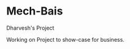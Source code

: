 # Mech-Bais
Dharvesh's Project

Working on Project to show-case for business.

<!-- ? # TODO: Check All Routes 

- # /posts, index ⚡
  - ## PARAMS postID ✔
    - indexController.getPostByIds ✔
  - ## /new ❔
    - ### POST ✔
      - userController.checkAuth ✔
      - indexController.upload ✔
        - indexController.resizeImage ❔
        - indexController.addPost ✔
  - ## PARAMS username
  - ## /by/:username ⚡
    - ### GET ✔
        - indexController.getPostsByUser ✔
  - ## /feed ⚡
    - ### GET ✔
      - indexController.getPostFeed ✔
  - ## PARAMS filename
  - ## /play/:filename
    - ### GET 
      - indexController.playVideo
  - ## /delete ⚡
    - ### DELETE ✔
      - userController.checkAuth ✔
        - indexController.deletePost ✔
  - ## /comment ⚡
    - ### PUT ✔
      - userController.checkAuth ✔
        - indexController.toggleComment ✔
  - ## /uncomment ⚡
    - ### PUT ✔
      - userController.checkAuth ✔
        - indexController.toggleComment ✔
  - ## /like ⚡
    - ### PUT ✔
      - userController.checkAuth ✔
        - indexController.toggleLike ✔
  - ## /unlike ⚡
    - ### PUT ✔
      - userController.checkAuth ✔
        - indexController.toggleLike ✔
- # /api, user
  - ## /signup ⚡
    - ### POST ✔
      - userController.validateSignup ✔
        - userController.signup ✔
  - ## /signin ⚡
    - ## POST ✔
      - userController.signin ✔
  - ## /signout ⚡
    - ## GET ✔
      - userController.signout ✔
  - ## PARAMS userId
    - userController.getUserByUsername
  - ## /users/:userId ⚡
    - ### GET ✔
      - userController.getAuthUser ✔
    - ### PUT ✔
      - userController.checkAuth ✔
      - userController.uploadAvatar ✔
        - userController.resizeAvatar ✔
        - userController.updateUser ✔
    - ### DELETE ✔
      - userController.checkAuth ✔
        - userController.deleteUser ✔
  - ## /users/profile/:userId ⚡
    - ### GET ✔
    - userController.getUserProfile ✔
  - ## /users/feed/:userId ❔
    - ### GET ✔
      - userController.checkAuth ✔
        - userController.getUserFeed ❔
- # /admin, admin
  - ## userId ⚡
    - userController.getUserByUsername ✔
  - ## postId ⚡
    - indexController.getPostById ✔
  - ## ROUTE /article/:userId ⚡
    - ### GET ✔
      - userController.getAuthUser ✔
        - adminController.getAllPosts ✔
    - ### POST ✔
      - userController.checkAuth ✔
      - adminController.uploadVideo ✔
        - uploadVideo ✔
        - upload ✔
        - adminController.savePost ✔
  - ## ROUTE /:postId ❔
    - ### PUT  ❔
      - userController.checkAuth ✔
      - adminController.uploadVideo ✔
        - uploadVideo ✔
        - upload ✔
        - adminController.updatePost ✔
    - ### DELETE ⚡
      - userController.checkAuth ✔
      - deleteVideo ✔
      - deleteImage ✔
      - userController.deletePost ✔
  - ## /play/:filename
    - ### GET  ❔
      - indexController.playVideo
  - ## /all/users ⚡
    - ### GET ✔
      - adminController.getUsers ✔
  - ## /:postId/video ⚡
    - ### DELETE ✔
      - adminController.deleteVideo ✔
        - updatePost ✔
  - ## /:postId/image ⚡
    - ## DELETE ✔
      - adminController.deleteImage ✔
        - updatePost ✔ -->

<!--
? USE ME For Creating Good Article
<script src="https://cdn.ckeditor.com/4.11.4/standard/ckeditor.js"></script>

<textarea name='article'></textarea>

<script>
  CKEDITOR.replace('article');
</script>

! Do check this for pagination

'mongoose-paginate-v2'

-->